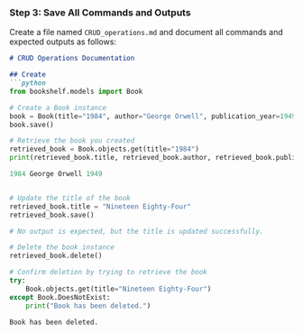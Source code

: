 
### Step 3: Save All Commands and Outputs

Create a file named `CRUD_operations.md` and document all commands and expected outputs as follows:

```markdown
# CRUD Operations Documentation

## Create
```python
from bookshelf.models import Book

# Create a Book instance
book = Book(title="1984", author="George Orwell", publication_year=1949)
book.save()

# Retrieve the book you created
retrieved_book = Book.objects.get(title="1984")
print(retrieved_book.title, retrieved_book.author, retrieved_book.publication_year)

1984 George Orwell 1949


# Update the title of the book
retrieved_book.title = "Nineteen Eighty-Four"
retrieved_book.save()

# No output is expected, but the title is updated successfully.

# Delete the book instance
retrieved_book.delete()

# Confirm deletion by trying to retrieve the book
try:
    Book.objects.get(title="Nineteen Eighty-Four")
except Book.DoesNotExist:
    print("Book has been deleted.")

Book has been deleted.



